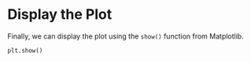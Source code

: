 # Display the Plot

Finally, we can display the plot using the `show()` function from Matplotlib.

```python
plt.show()
```
